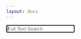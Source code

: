 ```yaml
---
layout: docs
---
```

<script src="https://code.jquery.com/jquery-3.3.1.min.js"></script>
<script src="/assets/js/lunr.min.js"></script>
<script src="/assets/js/lunr.stemmer.support.js"></script>
<script src="/assets/js/tinyseg.js"></script>
<script src="/assets/js/lunr.ja.js"></script>
<script src="/assets/js/lunr.multi.js"></script>
<script src="{{ "/assets/js/search.js" | absURL }}"></script>

<form class="full-text-search-form" action="{{ .URL }}" onkeyup="search()">
  <input id="search-query" placeholder="Full Text Search" name="query" autocomplete="off" search autofocus/>
</form>

<ul id="results">
